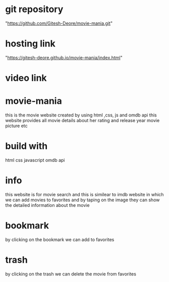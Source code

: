 # git repository
"https://github.com/Gitesh-Deore/movie-mania.git"
# hosting link   
"https://gitesh-deore.github.io/movie-mania/index.html"
# video link
# movie-mania
this is the movie website created by using html ,css, js and omdb api this website provides all movie details about her rating and release year movie picture etc

# build with
   html 
   css
   javascript
   omdb api
# info
  this website is for movie search and this is similear to imdb  website in which we can add movies to favorites and by taping on the image they can show the detailed information about the movie 
  # bookmark
   by clicking on the bookmark we can add to favorites 
   # trash
   by clicking on the trash we can delete the movie from favorites 
